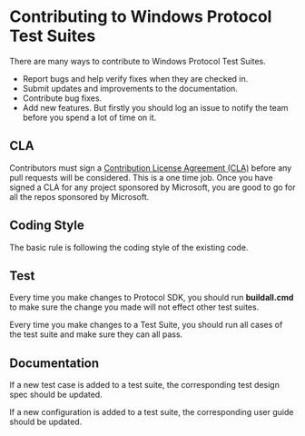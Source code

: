 # Contributing to Windows Protocol Test Suites
There are many ways to contribute to Windows Protocol Test Suites.

* Report bugs and help verify fixes when they are checked in.
* Submit updates and improvements to the documentation.
* Contribute bug fixes.
* Add new features. But firstly you should log an issue to notify the team before you spend a lot of time on it.

## CLA
Contributors must sign a [Contribution License Agreement (CLA)](https://cla.microsoft.com/) before any pull requests will be considered. 
This is a one time job. Once you have signed a CLA for any project sponsored by Microsoft, you are good to go for all the repos sponsored by Microsoft.

## Coding Style
The basic rule is following the coding style of the existing code. 

## Test
Every time you make changes to Protocol SDK, you should run **buildall.cmd** to make sure the change you made will not effect other test suites.

Every time you make changes to a Test Suite, you should run all cases of the test suite and make sure they can all pass. 

## Documentation
If a new test case is added to a test suite, the corresponding test design spec should be updated.

If a new configuration is added to a test suite, the corresponding user guide should be updated.

